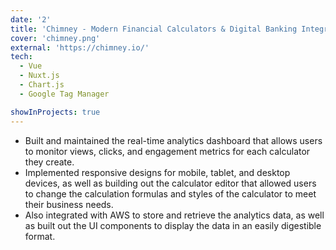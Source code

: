 ```yaml
---
date: '2'
title: 'Chimney - Modern Financial Calculators & Digital Banking Integrations'
cover: 'chimney.png'
external: 'https://chimney.io/'
tech:
  - Vue
  - Nuxt.js
  - Chart.js
  - Google Tag Manager

showInProjects: true
---
```


- Built and maintained the real-time analytics dashboard that allows users to monitor views, clicks, and engagement metrics for each calculator they create.
- Implemented responsive designs for mobile, tablet, and desktop devices, as well as building out the calculator editor that allowed users to change the calculation formulas and styles of the calculator to meet their business needs.
- Also integrated with AWS to store and retrieve the analytics data, as well as built out the UI components to display the data in an easily digestible format.
